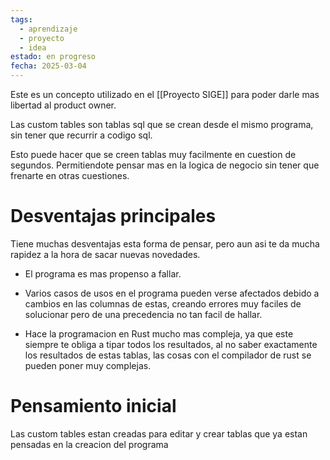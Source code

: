 ```yaml
---
tags:
  - aprendizaje
  - proyecto
  - idea
estado: en progreso
fecha: 2025-03-04
---
```

Este es un concepto utilizado en el [[Proyecto SIGE]] para poder darle mas libertad al product owner.

Las custom tables son tablas sql que se crean desde el mismo programa, sin tener que recurrir a codigo sql.

Esto puede hacer que se creen tablas muy facilmente en cuestion de segundos. Permitiendote pensar mas en la logica de negocio sin tener que frenarte en otras cuestiones.
# Desventajas principales
Tiene muchas desventajas esta forma de pensar, pero aun asi te da mucha rapidez a la hora de sacar nuevas novedades.

- El programa es mas propenso a fallar.

- Varios casos de usos en el programa pueden verse afectados debido a cambios en las columnas de estas, creando errores muy faciles de solucionar pero de una precedencia no tan facil de hallar.

- Hace la programacion en Rust mucho mas compleja, ya que este siempre te obliga a tipar todos los resultados, al no saber exactamente los resultados de estas tablas, las cosas con el compilador de rust se pueden poner muy complejas.
# Pensamiento inicial
Las custom tables estan creadas para editar y crear tablas que ya estan pensadas en la creacion del programa